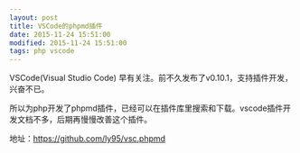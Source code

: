 ```yaml
---
layout: post
title: VSCode的phpmd插件
date: 2015-11-24 15:51:00
modified: 2015-11-24 15:51:00
tags: php vscode
---
```


VSCode(Visual Studio Code) 早有关注。前不久发布了v0.10.1，支持插件开发，兴奋不已。

所以为php开发了phpmd插件，已经可以在插件库里搜索和下载。vscode插件开发文档不多，后期再慢慢改善这个插件。

地址：https://github.com/ly95/vsc.phpmd
